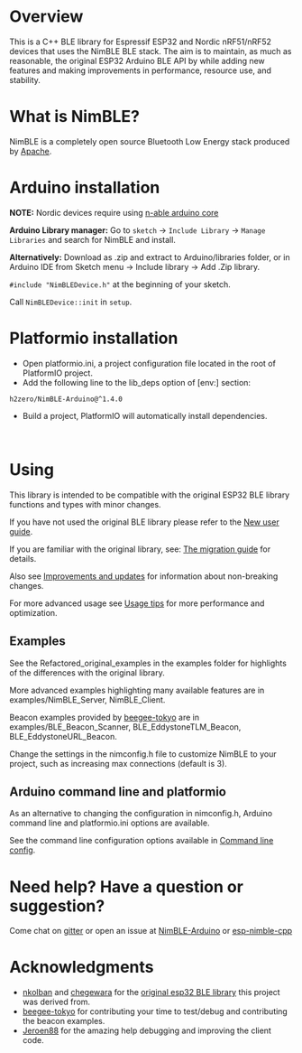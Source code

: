 # Overview

This is a C++ BLE library for Espressif ESP32 and Nordic nRF51/nRF52 devices that uses the NimBLE BLE stack.
The aim is to maintain, as much as reasonable, the original ESP32 Arduino BLE API by while adding new features and making improvements in performance, resource use, and stability.
<br/>

# What is NimBLE?
NimBLE is a completely open source Bluetooth Low Energy stack produced by [Apache](https://github.com/apache/mynewt-nimble).
<br/>

# Arduino installation
**NOTE:** Nordic devices require using [n-able arduino core](https://github.com/h2zero/n-able-Arduino)

**Arduino Library manager:** Go to `sketch` -> `Include Library` -> `Manage Libraries` and search for NimBLE and install.

**Alternatively:** Download as .zip and extract to Arduino/libraries folder, or in Arduino IDE from Sketch menu -> Include library -> Add .Zip library.

`#include "NimBLEDevice.h"` at the beginning of your sketch.

Call `NimBLEDevice::init` in `setup`.
<br/>

# Platformio installation
* Open platformio.ini, a project configuration file located in the root of PlatformIO project.
* Add the following line to the lib_deps option of [env:] section:
```
h2zero/NimBLE-Arduino@^1.4.0
```
* Build a project, PlatformIO will automatically install dependencies.
<br/>

# Using
This library is intended to be compatible with the original ESP32 BLE library functions and types with minor changes.

If you have not used the original BLE library please refer to the [New user guide](New_user_guide.md).

If you are familiar with the original library, see: [The migration guide](Migration_guide.md) for details.

Also see [Improvements and updates](Improvements_and_updates.md) for information about non-breaking changes.

For more advanced usage see [Usage tips](Usage_tips.md) for more performance and optimization.
<br/>

## Examples
See the Refactored_original_examples in the examples folder for highlights of the differences with the original library.

More advanced examples highlighting many available features are in examples/NimBLE_Server, NimBLE_Client.

Beacon examples provided by [beegee-tokyo](https://github.com/beegee-tokyo) are in examples/BLE_Beacon_Scanner, BLE_EddystoneTLM_Beacon, BLE_EddystoneURL_Beacon.

Change the settings in the nimconfig.h file to customize NimBLE to your project, such as increasing max connections (default is 3).
<br/>

## Arduino command line and platformio
As an alternative to changing the configuration in nimconfig.h, Arduino command line and platformio.ini options are available.

See the command line configuration options available in [Command line config](Command_line_config.md).
<br/>

# Need help? Have a question or suggestion?
Come chat on [gitter](https://gitter.im/NimBLE-Arduino/community?utm_source=share-link&utm_medium=link&utm_campaign=share-link) or open an issue at [NimBLE-Arduino](https://github.com/h2zero/NimBLE-Arduino/issues) or [esp-nimble-cpp](https://github.com/h2zero/esp-nimble-cpp/issues)
<br/>

# Acknowledgments

* [nkolban](https://github.com/nkolban) and [chegewara](https://github.com/chegewara) for the [original esp32 BLE library](https://github.com/nkolban/esp32-snippets/tree/master/cpp_utils) this project was derived from.
* [beegee-tokyo](https://github.com/beegee-tokyo) for contributing your time to test/debug and contributing the beacon examples.
* [Jeroen88](https://github.com/Jeroen88) for the amazing help debugging and improving the client code.
<br/>

